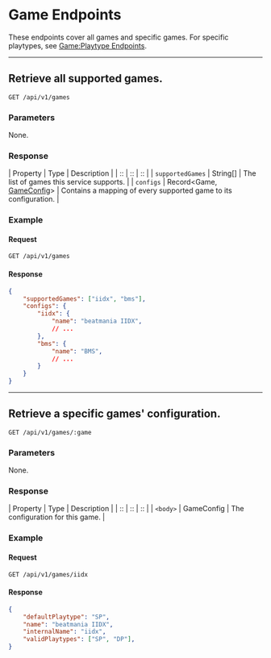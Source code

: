 # Game Endpoints

These endpoints cover all games and specific games. For
specific playtypes, see [Game:Playtype Endpoints](./gpt.md).

*****

## Retrieve all supported games.

`GET /api/v1/games`

### Parameters

None.

### Response

| Property | Type | Description |
| :: | :: | :: |
| `supportedGames` | String[] | The list of games this service supports. |
| `configs` | Record&lt;Game, [GameConfig](../../tachi-server/implementation-details/game-configuration.md)&gt; | Contains a mapping of every supported game to its configuration. |

### Example

#### Request
```
GET /api/v1/games
```

#### Response

```json
{
	"supportedGames": ["iidx", "bms"],
	"configs": {
		"iidx": {
			"name": "beatmania IIDX",
			// ...
		},
		"bms": {
			"name": "BMS",
			// ...
		}
	}
}
```

*****

## Retrieve a specific games' configuration.

`GET /api/v1/games/:game`

### Parameters

None.

### Response

| Property | Type | Description |
| :: | :: | :: |
| `<body>` | GameConfig | The configuration for this game. |

### Example

#### Request
```
GET /api/v1/games/iidx
```

#### Response

```json
{
	"defaultPlaytype": "SP",
	"name": "beatmania IIDX",
	"internalName": "iidx",
	"validPlaytypes": ["SP", "DP"],
}
```
